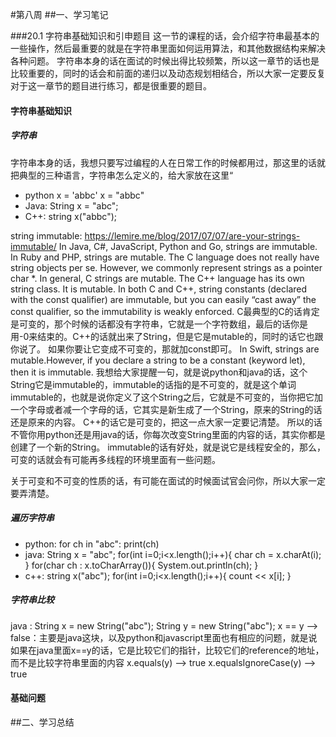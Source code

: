 #第八周 
##一、学习笔记

###20.1 字符串基础知识和引申题目
这一节的课程的话，会介绍字符串最基本的一些操作，然后最重要的就是在字符串里面如何运用算法，和其他数据结构来解决各种问题。
字符串本身的话在面试的时候出得比较频繁，所以这一章节的话也是比较重要的，同时的话会和前面的递归以及动态规划相结合，所以大家一定要反复对于这一章节的题目进行练习，都是很重要的题目。
#### 字符串基础知识
##### 字符串
字符串本身的话，我想只要写过编程的人在日常工作的时候都用过，那这里的话就把典型的三种语言，字符串怎么定义的，给大家放在这里“
- python
  x = 'abbc'
  x = "abbc"
- Java:
  String x = "abc";
- C++:
  string x("abbc");
  
string immutable:
https://lemire.me/blog/2017/07/07/are-your-strings-immutable/
In Java, C#, JavaScript, Python and Go, strings are immutable. 
In Ruby and PHP, strings are mutable.
The C language does not really have string objects per se. However, we commonly represent strings as a pointer char *. In general, C strings are mutable. The C++ language has its own string class. It is mutable.
In both C and C++, string constants (declared with the const qualifier) are immutable, but you can easily “cast away” the const qualifier, so the immutability is weakly enforced.
C最典型的C的话肯定是可变的，那个时候的话都没有字符串，它就是一个字符数组，最后的话你是用-0来结束的。C++的话就出来了String，但是它是mutable的，同时的话它也跟你说了。
如果你要让它变成不可变的，那就加const即可。
In Swift, strings are mutable.However, if you declare a string to be a constant (keyword let), then it is immutable.
我想给大家提醒一句，就是说python和java的话，这个String它是immutable的，immutable的话指的是不可变的，就是这个单词immutable的，也就是说你定义了这个String之后，它就是不可变的，当你把它加一个字母或者减一个字母的话，它其实是新生成了一个String，原来的String的话还是原来的内容。
C++的话它是可变的，把这一点大家一定要记清楚。
所以的话不管你用python还是用java的话，你每次改变String里面的内容的话，其实你都是创建了一个新的String。
immutable的话有好处，就是说它是线程安全的，那么，可变的话就会有可能再多线程的环境里面有一些问题。

关于可变和不可变的性质的话，有可能在面试的时候面试官会问你，所以大家一定要弄清楚。
##### 遍历字符串
- python: 
  for ch in "abc":
     print(ch)
- java:
  String x = "abc";
  for(int i=0;i<x.length();i++){
    char ch = x.charAt(i);
  }
  for(char ch : x.toCharArray()){
    System.out.println(ch);
  }
- c++:
  string x("abc");
  for(int i=0;i<x.length();i++){
      count << x[i];
  }
##### 字符串比较
java :
String x = new String("abc");
String y = new String("abc");
x == y --> false：主要是java这块，以及python和javascript里面也有相应的问题，就是说如果在java里面x==y的话，它是比较它们的指针，比较它们的reference的地址，而不是比较字符串里面的内容
x.equals(y) --> true
x.equalsIgnoreCase(y) --> true
#### 基础问题


##二、学习总结